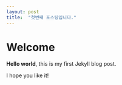 ```yaml
---
layout: post
title:  "첫번째 포스팅입니다."
---
```


# Welcome

**Hello world**, this is my first Jekyll blog post.

I hope you like it!